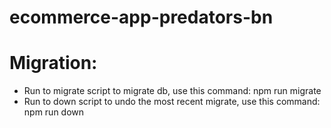 # ecommerce-app-predators-bn

# Migration:
- Run to migrate script to migrate db, use this command: npm run migrate
- Run to down script to undo the most recent migrate, use this command: npm run down